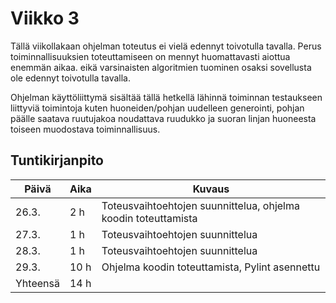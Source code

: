 # Viikko 3

Tällä viikollakaan ohjelman toteutus ei vielä edennyt toivotulla tavalla. Perus toiminnallisuuksien toteuttamiseen on mennyt huomattavasti aiottua enemmän aikaa. eikä varsinaisten algoritmien tuominen osaksi sovellusta ole edennyt toivotulla tavalla. 

Ohjelman käyttöliittymä sisältää tällä hetkellä lähinnä toiminnan testaukseen liittyviä toimintoja kuten huoneiden/pohjan uudelleen generointi, pohjan päälle saatava ruutujakoa noudattava ruudukko ja suoran linjan huoneesta toiseen muodostava toiminnallisuus.

## Tuntikirjanpito

| Päivä | Aika | Kuvaus |
| ----- | ------------- | ------ |
| 26.3.  | 2 h            | Toteusvaihtoehtojen suunnittelua, ohjelma koodin toteuttamista |
| 27.3.  | 1 h            | Toteusvaihtoehtojen suunnittelua |
| 28.3.  | 1 h            | Toteusvaihtoehtojen suunnittelua |
| 29.3.  | 10 h            | Ohjelma koodin toteuttamista, Pylint asennettu |
| Yhteensä | 14 h         |        |
